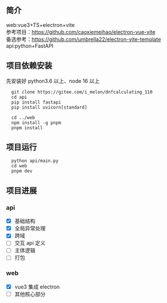 ## 简介

web:vue3+TS+electron+vite<br>
参考项目：https://github.com/caoxiemeihao/electron-vue-vite<br>
备选参考：https://github.com/umbrella22/electron-vite-template<br>
api:python+FastAPI

## 项目依赖安装

先安装好 python3.6 以上、node 16 以上

```
  git clone https://gitee.com/i_melon/dnfcalculating_110
  cd api
  pip install fastapi
  pip install uvicorn[standard]

  cd ../web
  npm install -g pnpm
  pnpm install
```

## 项目运行

```
  python api/main.py
  cd web
  pnpm dev
```

## 项目进展

### api

- [x] 基础结构
- [x] 全局异常处理
- [x] 跨域
- [ ] 交互 api 定义
- [ ] 主体逻辑
- [ ] 打包

### web

- [x] vue3 集成 electron
- [ ] 其他核心部分
